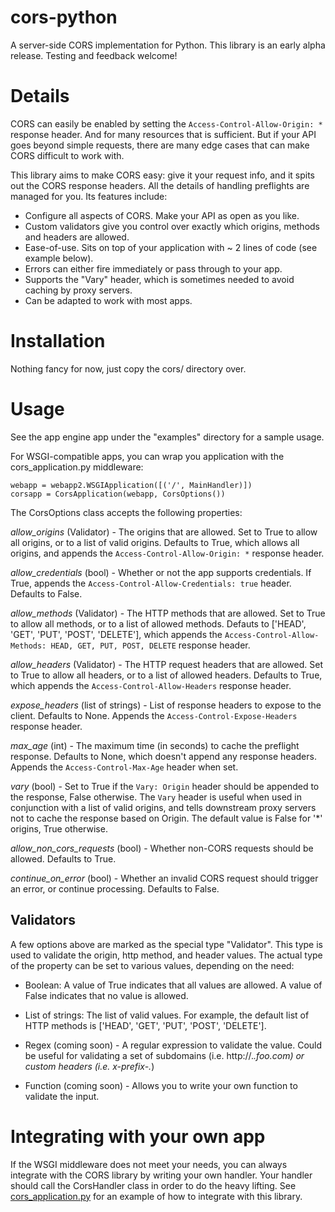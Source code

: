 # cors-python

A server-side CORS implementation for Python. This library is an early alpha
release. Testing and feedback welcome!

# Details

CORS can easily be enabled by setting the `Access-Control-Allow-Origin: *`
response header. And for many resources that is sufficient. But if your API goes
beyond simple requests, there are many edge cases that can make CORS
difficult to work with.

This library aims to make CORS easy: give it your request info, and
it spits out the CORS response headers. All the details of handling preflights
are managed for you. Its features include:

* Configure all aspects of CORS. Make your API as open as you like.
* Custom validators give you control over exactly which origins, methods and headers are allowed.
* Ease-of-use. Sits on top of your application with ~ 2 lines of code (see example below).
* Errors can either fire immediately or pass through to your app.
* Supports the "Vary" header, which is sometimes needed to avoid caching by proxy servers.
* Can be adapted to work with most apps.

# Installation

Nothing fancy for now, just copy the cors/ directory over.

# Usage

See the app engine app under the "examples" directory for a sample usage.

For WSGI-compatible apps, you can wrap you application with the
cors_application.py middleware:

    webapp = webapp2.WSGIApplication([('/', MainHandler)])
    corsapp = CorsApplication(webapp, CorsOptions())

The CorsOptions class accepts the following properties:

_allow\_origins_ (Validator) - The origins that are allowed. Set to True to
allow all origins, or to a list of valid origins. Defaults to True, which allows
all origins, and appends the `Access-Control-Allow-Origin: *` response header.

_allow\_credentials_ (bool) - Whether or not the app supports credentials. If
True, appends the `Access-Control-Allow-Credentials: true` header. Defaults to
False.

_allow\_methods_ (Validator) - The HTTP methods that are allowed. Set to True to
allow all methods, or to a list of allowed methods. Defauts to ['HEAD', 'GET',
'PUT', 'POST', 'DELETE'], which appends the
`Access-Control-Allow-Methods: HEAD, GET, PUT, POST, DELETE` response header.

_allow\_headers_ (Validator) - The HTTP request headers that are allowed. Set to
True to allow all headers, or to a list of allowed headers. Defaults to True,
which appends the `Access-Control-Allow-Headers` response header.

_expose\_headers_ (list of strings) - List of response headers to expose to the
client. Defaults to None. Appends the `Access-Control-Expose-Headers` response
header.

_max\_age_ (int) - The maximum time (in seconds) to cache the preflight
response. Defaults to None, which doesn't append any response headers. Appends
the `Access-Control-Max-Age` header when set.

_vary_ (bool) - Set to True if the `Vary: Origin` header should be appended to
the response, False otherwise. The `Vary` header is useful when used in
conjunction with a list of valid origins, and tells downstream proxy servers
not to cache the response based on Origin. The default value is False for '*'
origins, True otherwise.

_allow\_non\_cors\_requests_ (bool) - Whether non-CORS requests should be
allowed. Defaults to True.

_continue\_on\_error_ (bool) - Whether an invalid CORS request should trigger
an error, or continue processing. Defaults to False.

## Validators

A few options above are marked as the special type "Validator". This type is
used to validate the origin, http method, and header values. The actual type
of the property can be set to various values, depending on the need:

* Boolean: A value of True indicates that all values are allowed. A value
of False indicates that no value is allowed.

* List of strings: The list of valid values. For example, the default list of
HTTP methods is ['HEAD', 'GET', 'PUT', 'POST', 'DELETE'].

* Regex (coming soon) - A regular expression to validate the value. Could be
useful for validating a set of subdomains (i.e. http://.*\.foo\.com) or custom
headers (i.e. x-prefix-.*)

* Function (coming soon) - Allows you to write your own function to validate the
input.

# Integrating with your own app

If the WSGI middleware does not meet your needs, you can always integrate with
the CORS library by writing your own handler. Your handler should call the
CorsHandler class in order to do the heavy lifting. See
[cors_application.py](https://github.com/monsur/cors-python/blob/master/cors/cors_application.py)
for an example of how to integrate with this library.
